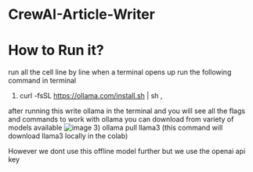 # CrewAI-Article-Writer

# How to Run it?
run all the cell line by line 
when a terminal opens up run the following command in terminal
1) curl -fsSL https://ollama.com/install.sh | sh ,
   
after running this write ollama in the terminal and you will see all the flags and commands to work with ollama
you can download from variety of models available
![image](https://github.com/jayy1809/CrewAI-Article-Writer/assets/98250174/78e8da73-43da-4e01-a5a1-495d6b125e12)
3) ollama pull llama3 (this command will download llama3 locally in the colab)

However we dont use this offline model further but we use the openai api key 
 
